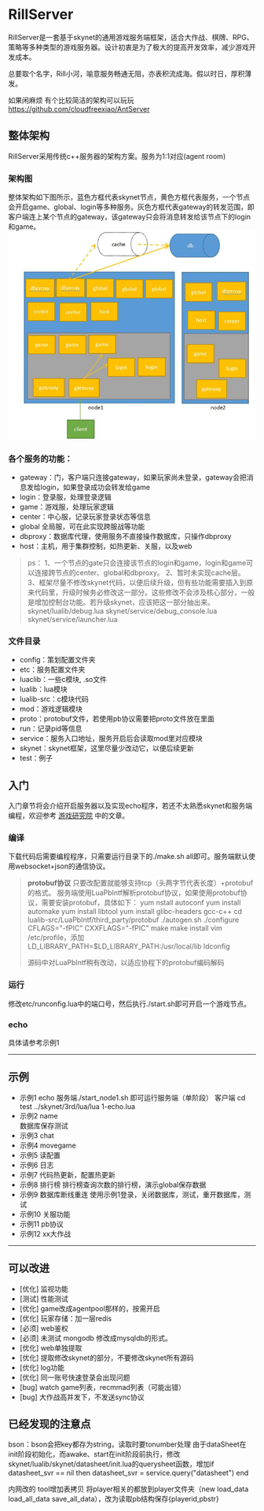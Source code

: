 # RillServer
RillServer是一套基于skynet的通用游戏服务端框架，适合大作战、棋牌、RPG、策略等多种类型的游戏服务器。设计初衷是为了极大的提高开发效率，减少游戏开发成本。

总要取个名字，Rill小河，喻意服务畅通无阻，亦表积流成海。假以时日，厚积薄发。

如果闲麻烦 有个比较简洁的架构可以玩玩 https://github.com/cloudfreexiao/AntServer

## 整体架构
RillServer采用传统c++服务器的架构方案。服务为1:1对应(agent room) 

### 架构图
整体架构如下图所示，蓝色方框代表skynet节点，黄色方框代表服务，一个节点会开启game、global、login等多种服务。灰色方框代表gateway的转发范围，即客户端连上某个节点的gateway，该gateway只会将消息转发给该节点下的login和game。
![Alt text](./doc/img/1.jpg)

### 各个服务的功能：

* gateway：门，客户端只连接gateway，如果玩家尚未登录，gateway会把消息发给login，如果登录成功会转发给game
* login：登录服，处理登录逻辑
* game：游戏服，处理玩家逻辑
* center：中心服，记录玩家登录状态等信息
* global	全局服，可在此实现跨服战等功能
* dbproxy：数据库代理，使用服务不直接操作数据库，只操作dbproxy
* host：主机，用于集群控制，如热更新、关服，以及web
> ps：
> 1、一个节点的gate只会连接该节点的login和game，login和game可以连接跨节点的center、global和dbproxy。
> 2、暂时未实现cache层。
> 3、框架尽量不修改skynet代码，以便后续升级，但有些功能需要插入到原来代码里，升级时候务必修改这一部分。这些修改不会涉及核心部分，一般是增加控制台功能。若升级skynet，应该把这一部分抽出来。
>skynet/lualib/debug.lua
>skynet/service/debug_console.lua
>skynet/service/launcher.lua

### 文件目录
* config：策划配置文件夹
* etc：服务配置文件夹
* luaclib：一些c模块, .so文件
* lualib：lua模块
* lualib-src：c模块代码
* mod：游戏逻辑模块
* proto：protobuf文件，若使用pb协议需要把proto文件放在里面
* run：记录pid等信息
* service：服务入口地址，服务开启后会读取mod里对应模块
* skynet：skynet框架，这里尽量少改动它，以便后续更新
* test：例子

## 入门
入门章节将会介绍开启服务器以及实现echo程序，若还不太熟悉skynet和服务端编程，欢迎参考 [游戏研究院](https://zhuanlan.zhihu.com/pyluo) 中的文章。

### 编译

下载代码后需要编程程序，只需要运行目录下的./make.sh all即可。服务端默认使用websocket+json的通信协议。

> **protobuf协议**
> 只要改配置就能够支持tcp（头两字节代表长度）+protobuf的格式。 服务端使用LuaPbIntf解析protobuf协议，如果使用protobuf协议，需要安装protobuf，具体如下：
>  yum nstall autoconf 
>  yum install automake 
>  yum install libtool
>  yum install glibc-headers gcc-c++
>  cd lualib-src/LuaPbIntf/third_party/protobuf
> ./autogen.sh
>  ./configure CFLAGS="-fPIC"  CXXFLAGS="-fPIC" 
>  make 
>  make install
>  vim /etc/profile，添加  LD_LIBRARY_PATH=$LD_LIBRARY_PATH:/usr/local/lib
>   ldconfig
>
>源码中对LuaPbIntf稍有改动，以适应协程下的protobuf编码解码

### 运行
修改etc/runconfig.lua中的端口号，然后执行./start.sh即可开启一个游戏节点。

### echo
具体请参考示例1


----

## 示例
* 示例1 echo
	    服务端./start_node1.sh 即可运行服务端（单阶段）
	    客户端 cd test ../skynet/3rd/lua/lua 1-echo.lua
* 示例2 name  
        数据库保存测试
* 示例3 chat	
* 示例4 movegame	
* 示例5 读配置
* 示例6 日志
* 示例7 代码热更新，配置热更新
* 示例8 排行榜
	排行榜查询次数的排行榜，演示global保存数据
* 示例9 数据库断线重连
        使用示例1登录，关闭数据库，测试，重开数据库，测试  
* 示例10 关服功能
* 示例11 pb协议
* 示例12 xx大作战





----


## 可以改进
*  [优化] 监视功能
*  [测试] 性能测试
*  [优化] game改成agentpool那样的，按需开启
*  [优化] 玩家存储：加一层redis
*  [必须] web鉴权
*  [必须] 未测试 mongodb  修改成mysqldb的形式。
*  [优化] web单独提取
*  [优化] 提取修改skynet的部分，不要修改skynet所有源码
*  [优化] log功能
*  [优化] 同一账号快速登录会出现问题
*  [bug]  watch game列表，recmmad列表（可能出错）
*  [bug]  大作战高并发下，不发送sync协议


## 已经发现的注意点
bson：bson会把key都存为string，读取时要tonumber处理
由于dataSheet在init阶段初始化，而awake、start在init阶段前执行，修改skynet/lualib/skynet/datasheet/init.lua的querysheet函数，增加if datasheet_svr == nil then datasheet_svr = service.query("datasheet") end


内网改的
tool增加表拷贝
将player相关的都放到player文件夹（new load_data load_all_data save_all_data），改为读取pb结构保存{playerid,pbstr}


